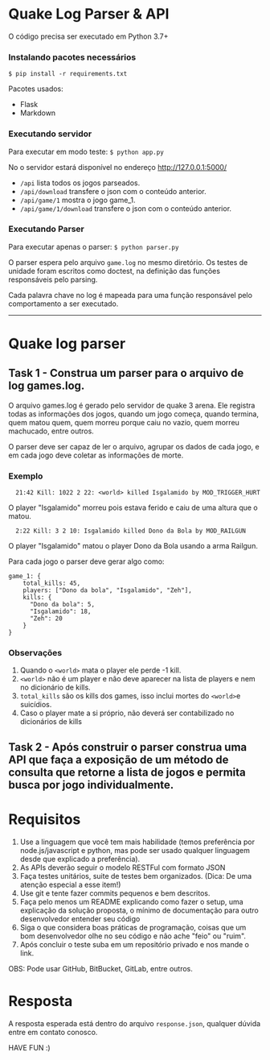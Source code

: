 # Quake Log Parser & API

O código precisa ser executado em Python 3.7+

### Instalando pacotes necessários
`$ pip install -r requirements.txt`

Pacotes usados:
- Flask
- Markdown

### Executando servidor
Para executar em modo teste:
`$ python app.py`

No o servidor estará disponível no endereço http://127.0.0.1:5000/ 

- `/api` lista todos os jogos parseados.
- `/api/download` transfere o json com o conteúdo anterior.
- `/api/game/1` mostra o jogo game_1.
- `/api/game/1/download` transfere o json com o conteúdo anterior.

### Executando Parser

Para executar apenas o parser:
`$ python parser.py`

O parser espera pelo arquivo `game.log` no mesmo diretório.
Os testes de unidade foram escritos como doctest, na definição das funções responsáveis pelo parsing.

Cada palavra chave no log é mapeada para uma função responsável pelo comportamento a ser executado.

----------------------------------------------------------------
# Quake log parser

## Task 1 - Construa um parser para o arquivo de log games.log.

O arquivo games.log é gerado pelo servidor de quake 3 arena. Ele registra todas as informações dos jogos, quando um jogo começa, quando termina, quem matou quem, quem morreu porque caiu no vazio, quem morreu machucado, entre outros.

O parser deve ser capaz de ler o arquivo, agrupar os dados de cada jogo, e em cada jogo deve coletar as informações de morte.

### Exemplo

      21:42 Kill: 1022 2 22: <world> killed Isgalamido by MOD_TRIGGER_HURT
  
  O player "Isgalamido" morreu pois estava ferido e caiu de uma altura que o matou.

      2:22 Kill: 3 2 10: Isgalamido killed Dono da Bola by MOD_RAILGUN
  
  O player "Isgalamido" matou o player Dono da Bola usando a arma Railgun.
  
Para cada jogo o parser deve gerar algo como:

    game_1: {
        total_kills: 45,
        players: ["Dono da bola", "Isgalamido", "Zeh"],
        kills: {
          "Dono da bola": 5,
          "Isgalamido": 18,
          "Zeh": 20
        }
    }



### Observações

1. Quando o `<world>` mata o player ele perde -1 kill.
2. `<world>` não é um player e não deve aparecer na lista de players e nem no dicionário de kills.
3. `total_kills` são os kills dos games, isso inclui mortes do `<world>`e suicídios.
4. Caso o player mate a si próprio, não deverá ser contabilizado no dicionários de kills

## Task 2 - Após construir o parser construa uma API que faça a exposição de um método de consulta que retorne a lista de jogos e permita busca por jogo individualmente.


# Requisitos

1. Use a linguagem que você tem mais habilidade (temos preferência por node.js/javascript e python, mas pode ser usado qualquer linguagem desde que explicado a preferência).
2. As APIs deverão seguir o modelo RESTFul com formato JSON  
3. Faça testes unitários, suite de testes bem organizados. (Dica: De uma atenção especial a esse item!)
4. Use git e tente fazer commits pequenos e bem descritos.
5. Faça pelo menos um README explicando como fazer o setup, uma explicação da solução proposta, o mínimo de documentação para outro desenvolvedor entender seu código
6. Siga o que considera boas práticas de programação, coisas que um bom desenvolvedor olhe no seu código e não ache "feio" ou "ruim".
7. Após concluir o teste suba em um repositório privado e nos mande o link.

OBS: Pode usar GitHub, BitBucket, GitLab, entre outros.

# Resposta
A resposta esperada está dentro do arquivo `response.json`, qualquer dúvida entre em contato conosco.

HAVE FUN :)
